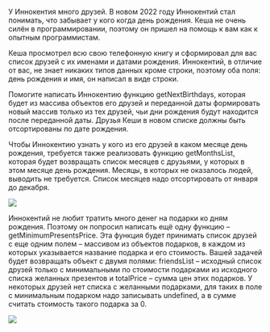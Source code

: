 У Иннокентия много друзей. В новом 2022 году Иннокентий стал понимать, что забывает у кого когда день рождения. Кеша не очень силён в программировании, поэтому он пришел на помощь к вам как к опытным программистам.

  

Кеша просмотрел всю свою телефонную книгу и сформировал для вас список друзей с их именами и датами рождения. Иннокентий, в отличие от вас, не знает никаких типов данных кроме строки, поэтому оба поля: день рождения и имя, он написал в виде строки.

  

Помогите написать Иннокентию функцию getNextBirthdays, которая будет из массива объектов его друзей и переданной даты формировать новый массив только из тех друзей, чьи дни рождения будут находится после переданной даты. Друзья Кеши в новом списке должны быть отсортированы по дате рождения.

  

Чтобы Иннокентию узнать у кого из его друзей в каком месяце день рождения, требуется также реализовать функцию getMonthsList, которая будет возвращать список месяцев с друзьями, у которых в этом месяце день рождения. Месяцы, в которых не оказалось людей, выводить не требуется. Список месяцев надо отсортировать от января до декабря.

  

![](https://lh4.googleusercontent.com/e7lAKScK08-CQP6OtOfcHaQ3CChbcjUeFA9enlbnnEVEbj7KdyWl3_EYC_-2ArwPLzPuAz4RqlNJAnaVF0DP0wJEjSbARH24t9s2RWfNDHCybYTTYDReuFUGGU_ydAaLBsnKnHMe)

Иннокентий не любит тратить много денег на подарки ко дням рождения. Поэтому он попросил написать ещё одну функцию – getMinimumPresentsPrice. Эта функция будет принимать список друзей с еще одним полем – массивом из объектов подарков, в каждом из которых указывается название подарка и его стоимость. Вашей задачей будет возвращать объект с двумя полями: friendsList – исходный список друзей только с минимальными по стоимости подарками из исходного списка желанных презентов и totalPrice – сумма цен этих подарков. У некоторых друзей нет списка с желанными подарками, для таких в поле с минимальным подарком надо записывать undefined, а в сумме считать стоимость такого подарка за 0.

![](https://lh5.googleusercontent.com/fx6eaReQn7N2v_mEkONwgCLY8CG0Anm5RGj89tBnMi803gPkCIP6ZCt5Q-aPBjpYoTNYJiGi8s-MsgLA0_FxrUWDxYtj1_Lci0oYOjrrr-fjxigr3ji0TZAzGmAEle1jFVy7--L2)
